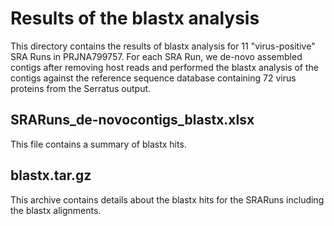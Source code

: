 # Results of the blastx analysis

This directory contains the results of blastx analysis for 11 "virus-positive" SRA Runs in PRJNA799757.
For each SRA Run, we de-novo assembled contigs after removing host reads and performed the blastx analysis of the contigs against the reference sequence database containing 72 virus proteins from the Serratus output.

## SRARuns_de-novocontigs_blastx.xlsx

This file contains a summary of blastx hits.

## blastx.tar.gz

This archive contains details about the blastx hits for the SRARuns including the blastx alignments.
